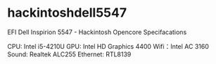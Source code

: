 # hackintoshdell5547
EFI Dell Inspirion 5547 - Hackintosh Opencore
Specifacations

CPU: Intel i5-4210U 
GPU: Intel HD Graphics 4400
Wifi：Intel AC 3160
Sound: Realtek ALC255
Ethernet: RTL8139
